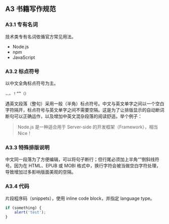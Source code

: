 ## A3 书籍写作规范

### A3.1 专有名词

技术类专有名词依循官方常见用法。

-   Node.js
-   npm
-   JavaScript

### A3.2 标点符号

以中文全角标点符号为主。

    ，、。！“”（）

遇英文段落（整句）采用一般（半角）标点符号。中文与英文单字之间以一个空白字符隔开，标点符号与英文单字之间不需要空隔。这是为了让排版显示的自动断词断句可以正确运作，以及增加中英文混杂段落的阅读舒适。举个例子：

>   Node.js 是一种适合用于 Server-side 的开发框架（Framework），相当
    Nice！

### A3.3 特殊排版说明

中文同一段落为了方便编辑，可以将句子断行；但行尾必须加上半角“”倒斜线符号。因为在 HTML、EPUB 或 MOBI 格式中，换行字符会被当做空白字符处理，导致增加过多影响版面美观的空隔。

### A3.4 代码

片段程序码（snippets），使用 inline code block，并指定 language type。

```javascript
if (something) {
    alert('test');
}
```
